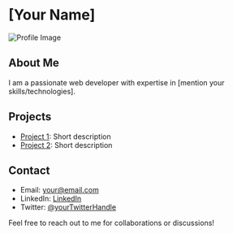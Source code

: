 # [Your Name]

![Profile Image](link-to-image)

## About Me
I am a passionate web developer with expertise in [mention your skills/technologies].

## Projects
- [Project 1](link-to-project1): Short description
- [Project 2](link-to-project2): Short description

## Contact
- Email: [your@email.com](mailto:your@email.com)
- LinkedIn: [LinkedIn](https://www.linkedin.com/in/yourusername/)
- Twitter: [@yourTwitterHandle](https://twitter.com/yourTwitterHandle)

Feel free to reach out to me for collaborations or discussions!

